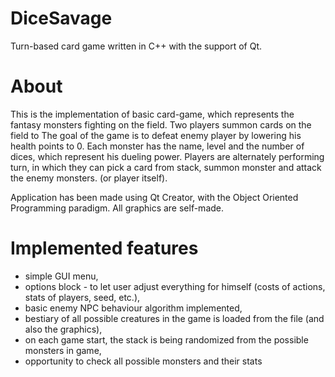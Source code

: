 # DiceSavage
Turn-based card game written in C++ with the support of Qt.

# About
This is the implementation of basic card-game, which represents the fantasy monsters fighting on the field.
Two players summon cards on the field to The goal of the game is to defeat enemy player by lowering his health points to 0. 
Each monster has the name, level and the number of dices, which represent his dueling power. 
Players are alternately performing turn, in which they can pick a card from stack, summon monster and attack the enemy monsters.
(or player itself).

Application has been made using Qt Creator, with the Object Oriented Programming paradigm.
All graphics are self-made.


# Implemented features
* simple GUI menu,
* options block - to let user adjust everything for himself (costs of actions, stats of players, seed, etc.),
* basic enemy NPC behaviour algorithm implemented,
* bestiary of all possible creatures in the game is loaded from the file (and also the graphics),
* on each game start, the stack is being randomized from the possible monsters in game,
* opportunity to check all possible monsters and their stats

